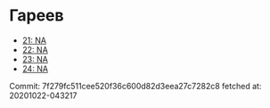 # Гареев
- [21: NA](21.md)
- [22: NA](22.md)
- [23: NA](23.md)
- [24: NA](24.md)

Commit: 7f279fc511cee520f36c600d82d3eea27c7282c8
 fetched at: 20201022-043217
